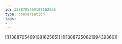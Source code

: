 ```yaml
---
id: 1388705469108162565
type: conversation
tags:
- 
---
```

![[1388705469108162565]]
![[1388725062199439360]]

